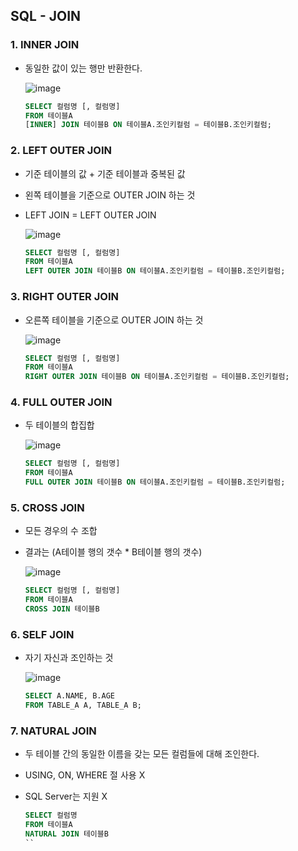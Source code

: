 ## SQL - JOIN

### 1. INNER JOIN

- 동일한 값이 있는 행만 반환한다.

    ![image](https://user-images.githubusercontent.com/61968474/130625394-8769f4d8-c5be-4ab3-9425-c9601c98b96f.png)

    ```sql
    SELECT 컬럼명 [, 컬럼명]
    FROM 테이블A  
    [INNER] JOIN 테이블B ON 테이블A.조인키컬럼 = 테이블B.조인키컬럼;
    ```

### 2. LEFT OUTER JOIN

- 기준 테이블의 값 + 기준 테이블과 중복된 값
- 왼쪽 테이블을 기준으로 OUTER JOIN 하는 것
- LEFT JOIN = LEFT OUTER JOIN

    ![image](https://user-images.githubusercontent.com/61968474/130626138-14e4b9a7-88d4-4911-9b0d-334f48640ebd.png)

    ```SQL
    SELECT 컬럼명 [, 컬럼명]
    FROM 테이블A  
    LEFT OUTER JOIN 테이블B ON 테이블A.조인키컬럼 = 테이블B.조인키컬럼;
    ```


### 3. RIGHT OUTER JOIN

- 오른쪽 테이블을 기준으로 OUTER JOIN 하는 것

    ![image](https://user-images.githubusercontent.com/61968474/130626448-b549bb3b-6822-4451-a95a-c01d94549f4f.png)


    ```SQL
    SELECT 컬럼명 [, 컬럼명]
    FROM 테이블A  
    RIGHT OUTER JOIN 테이블B ON 테이블A.조인키컬럼 = 테이블B.조인키컬럼;
    ```

### 4. FULL OUTER JOIN

- 두 테이블의 합집합

    ![image](https://user-images.githubusercontent.com/61968474/130626698-7d9531b2-dbe2-4f5b-ba6f-5f5fc0df6a1b.png)

    ```SQL
    SELECT 컬럼명 [, 컬럼명]
    FROM 테이블A  
    FULL OUTER JOIN 테이블B ON 테이블A.조인키컬럼 = 테이블B.조인키컬럼;
    ```

### 5. CROSS JOIN

- 모든 경우의 수 조합
- 결과는 (A테이블 행의 갯수 * B테이블 행의 갯수)

    ![image](https://user-images.githubusercontent.com/61968474/130626871-819a07d0-4816-480a-8e33-a54c0f7826d9.png)

    ```SQL
    SELECT 컬럼명 [, 컬럼명]
    FROM 테이블A
    CROSS JOIN 테이블B
    ```

### 6. SELF JOIN
- 자기 자신과 조인하는 것

    ![image](https://user-images.githubusercontent.com/61968474/130627281-96182ac6-6fe4-4c47-a115-ce6c44939913.png)

    ```SQL
    SELECT A.NAME, B.AGE
    FROM TABLE_A A, TABLE_A B;
    ```

### 7. NATURAL JOIN
- 두 테이블 간의 동일한 이름을 갖는 모든 컬럼들에 대해 조인한다.
- USING, ON, WHERE 절 사용 X
- SQL Server는 지원 X

    ```SQL
    SELECT 컬럼명
    FROM 테이블A
    NATURAL JOIN 테이블B
    ``